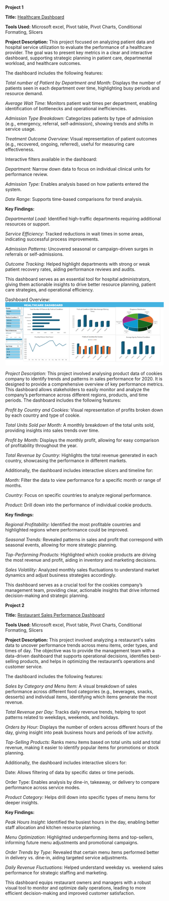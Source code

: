 **Project 1**

**Title:** [Healthcare Dashboard](https://github.com/Vick5788/gitihub.io/blob/main/healthcare_dataset%20with%20Dashboard.xlsx)

**Tools Used:** Microsoft excel, Pivot table, Pivot Charts, Conditional Formating, Slicers

**Project Description:** This project focused on analyzing patient data and hospital service utilization to evaluate the performance of a healthcare provider. The goal was to present key metrics in a clear and interactive dashboard, supporting strategic planning in patient care, departmental workload, and healthcare outcomes.

The dashboard includes the following features:

*Total number of Patient by Department and Month:* Displays the number of patients seen in each department over time, highlighting busy periods and resource demand.

*Average Wait Time:* Monitors patient wait times per department, enabling identification of bottlenecks and operational inefficiencies.

*Admission Type Breakdown:* Categorizes patients by type of admission (e.g., emergency, referral, self-admission), showing trends and shifts in service usage.

*Treatment Outcome Overview:* Visual representation of patient outcomes (e.g., recovered, ongoing, referred), useful for measuring care effectiveness.

Interactive filters available in the dashboard:

*Department:* Narrow down data to focus on individual clinical units for performance review.

*Admission Type:* Enables analysis based on how patients entered the system.

*Date Range:* Supports time-based comparisons for trend analysis.

**Key Findings:**

*Departmental Load:* Identified high-traffic departments requiring additional resources or support.

*Service Efficiency:* Tracked reductions in wait times in some areas, indicating successful process improvements.

*Admission Patterns:* Uncovered seasonal or campaign-driven surges in referrals or self-admissions.

*Outcome Tracking:* Helped highlight departments with strong or weak patient recovery rates, aiding performance reviews and audits.

This dashboard serves as an essential tool for hospital administrators, giving them actionable insights to drive better resource planning, patient care strategies, and operational efficiency.



Dashboard Overview:
![Healthcare](Healthcare.png)

*Project Description:* This project involved analysing product data of cookies company to identify trends and patterns in sales performance for 2020. It is designed to provide a comprehensive overview of key performance metrics. This dashboard allows stakeholders to easily monitor and analyze the company’s performance across different regions, products, and time periods. The dashboard includes the following features:

*Profit by Country and Cookies:* Visual representation of profits broken down by each country and type of cookie.

*Total Units Sold per Month:* A monthly breakdown of the total units sold, providing insights into sales trends over time.

*Profit by Month:* Displays the monthly profit, allowing for easy comparison of profitability throughout the year.

*Total Revenue by Country:* Highlights the total revenue generated in each country, showcasing the performance in different markets.

Additionally, the dashboard includes interactive slicers and timeline for:

*Month:* Filter the data to view performance for a specific month or range of months.

*Country:* Focus on specific countries to analyze regional performance.

*Product:* Drill down into the performance of individual cookie products.

 
**Key findings:**

*Regional Profitability:* Identified the most profitable countries and highlighted regions where performance could be improved.

*Seasonal Trends:* Revealed patterns in sales and profit that correspond with seasonal events, allowing for more strategic planning.

*Top-Performing Products:* Highlighted which cookie products are driving the most revenue and profit, aiding in inventory and marketing decisions.

*Sales Volatility:* Analyzed monthly sales fluctuations to understand market dynamics and adjust business strategies accordingly.

This dashboard serves as a crucial tool for the cookies company’s management team, providing clear, actionable insights that drive informed decision-making and strategic planning.

 
**Project 2**

**Title:** [Restaurant Sales Performance Dashboard](https://github.com/Vick5788/gitihub.io/blob/main/DASHBOARD%20RESTUARANT.xlsx)

**Tools Used:** Microsoft excel, Pivot table, Pivot Charts, Conditional Formating, Slicers

**Project Description:** This project involved analyzing a restaurant's sales data to uncover performance trends across menu items, order types, and times of day. The objective was to provide the management team with a data-driven dashboard that supports operational decisions, identifies best-selling products, and helps in optimizing the restaurant’s operations and customer service.

The dashboard includes the following features:

*Sales by Category and Menu Item:* A visual breakdown of sales performance across different food categories (e.g., beverages, snacks, desserts) and individual items, identifying which items generate the most revenue.

*Total Revenue per Day:* Tracks daily revenue trends, helping to spot patterns related to weekdays, weekends, and holidays.

*Orders by Hour:* Displays the number of orders across different hours of the day, giving insight into peak business hours and periods of low activity.

*Top-Selling Products:* Ranks menu items based on total units sold and total revenue, making it easier to identify popular items for promotions or stock planning.

Additionally, the dashboard includes interactive slicers for:

Date: Allows filtering of data by specific dates or time periods.

Order Type: Enables analysis by dine-in, takeaway, or delivery to compare performance across service modes.

*Product Category:* Helps drill down into specific types of menu items for deeper insights.

**Key Findings:**

*Peak Hours Insight:* Identified the busiest hours in the day, enabling better staff allocation and kitchen resource planning.

*Menu Optimization:* Highlighted underperforming items and top-sellers, informing future menu adjustments and promotional campaigns.

*Order Trends by Type:* Revealed that certain menu items performed better in delivery vs. dine-in, aiding targeted service adjustments.

*Daily Revenue Fluctuations:* Helped understand weekday vs. weekend sales performance for strategic staffing and marketing.

This dashboard equips restaurant owners and managers with a robust visual tool to monitor and optimize daily operations, leading to more efficient decision-making and improved customer satisfaction.


